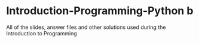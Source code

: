Introduction-Programming-Python b
===============================

All of the slides, answer files and other solutions used during the Introduction to Programming
